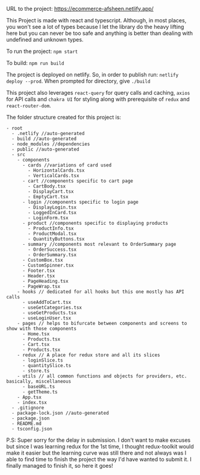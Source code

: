 URL to the project: https://ecommerce-afsheen.netlify.app/

This Project is made with react and typescript. Although, in most places, you won't see a lot of types because I let the library do the heavy lifting here but you can never be too safe and anything is better than dealing with undefined and unknown types.

To run the project: `npm start`

To build: `npm run build`

The project is deployed on netlify. So, in order to publish run: `netlify deploy --prod`. When prompted for directory, give `./build`

This project also leverages `react-query` for query calls and caching, `axios` for API calls and `chakra UI` for styling along with prerequisite of `redux` and `react-router-dom`.

The folder structure created for this project is:

```
- root
  - .netlify //auto-generated
  - build //auto-generated
  - node_modules //dependencies
  - public //auto-generated
  - src
    - components
      - cards //variations of card used
        - HorizontalCards.tsx
        - VerticalCards.tsx
      - cart //components specific to cart page
        - CartBody.tsx
        - DisplayCart.tsx
        - EmptyCart.tsx
      - login //components specific to login page
        - DisplayLogin.tsx
        - LoggedInCard.tsx
        - LoginForm.tsx
      - product //components specific to displaying products
        - ProductInfo.tsx
        - ProductModal.tsx
        - QuantityButtons.tsx
      - summary //components most relevant to OrderSummary page
        - OrderSuccess.tsx
        - OrderSummary.tsx
      - CustomBox.tsx
      - CustomSpinner.tsx
      - Footer.tsx
      - Header.tsx
      - PageHeading.tsx
      - PageWrap.tsx
    - hooks // dedicated for all hooks but this one mostly has API calls
      - useAddToCart.tsx
      - useGetCategories.tsx
      - useGetProducts.tsx
      - useLoginUser.tsx
    - pages // helps to bifurcate between components and screens to show with those components
      - Home.tsx
      - Products.tsx
      - Cart.tsx
      - Products.tsx
    - redux // A place for redux store and all its slices
      - loginSlice.ts
      - quantitySlice.ts
      - store.ts
    - utils // all common functions and objects for providers, etc. basically, miscellaneous
      - baseURL.ts
      - getTheme.ts
    - App.tsx
    - index.tsx
  - .gitignore
  - package-lock.json //auto-generated
  - package.json
  - README.md
  - tsconfig.json
```

P.S: Super sorry for the delay in submission. I don't want to make excuses but since I was learning redux for the 1st time, I thought redux-toolkit would make it easier but the learning curve was still there and not always was I able to find time to finish the project the way I'd have wanted to submit it. I finally managed to finish it, so here it goes!

